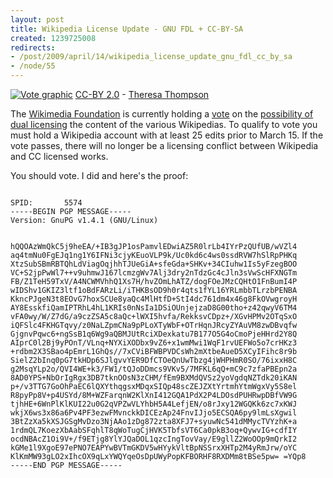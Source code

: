```yaml
--- 
layout: post
title: Wikipedia License Update - GNU FDL + CC-BY-SA
created: 1239725008
redirects:
- /post/2009/april/14/wikipedia_license_update_gnu_fdl_cc_by_sa
- /node/55
---
```

<a href="http://www.flickr.com/photos/theresasthompson/2999130055/"><img src="http://farm4.static.flickr.com/3034/2999130055_8697986e51.jpg" alt="Vote graphic" /></a>
<a href="http://creativecommons.org/licenses/by/2.0/deed.en">CC-BY 2.0</a> - <a href="http://www.flickr.com/photos/theresasthompson/">Theresa Thompson</a>

The <a href="http://wikimedia.org">Wikimedia Foundation</a> is currently holding a <a href="http://en.wikipedia.org/wiki/Special:SecurePoll/vote/1">vote</a> on the <a href="http://meta.wikimedia.org/wiki/Licensing_update">possibility of dual licensing</a> the content of the various Wikipedias. To qualify to vote you must hold a Wikipedia account with at least 25 edits prior to March 15. If the vote passes, there will no longer be a licensing conflict between Wikipedia and CC licensed works. 

You should vote. I did and here's the proof:

<code>
SPID:       5574
-----BEGIN PGP MESSAGE-----
Version: GnuPG v1.4.1 (GNU/Linux)

hQQOAzWmQkC5j9heEA/+IB3gJP1osPamvlEDwiAZ5R0lrLb4IYrPzQUfUB/wVZl4
aq4tmNu0FgEJq1ng1Y6IFNi3cjyKEuoVLP9k/Uc0kd6c4ws0ssdRVW7hSlRpPHKq
XtzSubSBmRBTQhLdViagOqjhhTJUeGiA+sfeGda+SHKv+34CIuhw1Is5yFzegBOO
VC+S2jpPwWl7++v9uhmwJ167lcmzgWv7Alj3dry2nTdzGc4cJln3sVwScHFXNGTm
FB/Z1TeH59TxV/A4NCWMVhhQ1Xs7H/hvZOmLhATZ/dogFOeJMzCQHtO1FnBumI4P
wIDShv1GKIZ3ltf1oBdFARzLi/iTHKBsOD9h0r4qts1fYL16YRLmbbTLrzbPENBA
KkncPJgeN3t8EOvG7hoxSCUe8yaQc4MlHtfD+StI4dc761dm4x46g8FkOVwgroyH
AY8EsskfiQamIPTRhL4hL1KRIs0nNsIa1DSiOUnjejzaD8G00tho+z42qwyV6TM4
vFA0wy/W/Z7dG/a9czZSA5c8aQc+lWXI5hvfa/RekksvCDpz+/XGvHPMv2OTqSxO
iQFSlc4FKHGTqvy/z0NaLZpmCNa9pPLoXTyWbF+OTrHqnJRcyZYAuVM8zwDBvqfw
GjgnvPqwc6+ngSsB1q6Wg9aQBMJUtRciXDexkatu7B177O5G4oCmoPjeHHrd2Y8Q
AIprC0l2Bj9yPOnT/VLnq+NYXiXODbx9vZ6+x1wmMwi1WqF1rvUEFWo5o7crHKz3
+rdbm2X3SBao4pEmrL1GhQs//7xCViBFWBPVDCsWh2mXtbeAueD5XCyIFihc8r9b
SielZ2bInq0pG7tkHDp6SJlgvvYER9DfCTOeQnUwTbzg4jWHPHmR0SO/76ixxH8C
g2MsqYLp2o/QVI4WE+k3/FW1/tQJoDDmcs9VKv5/7MFKL6qQ+mC9c7zfaPBEpn2a
8AD0YPS+NbOrIgRgx3DB7tknOOsN3zCHM/fEm9BXMdQVSz2yoVgdqNZTdk20iKAN
p+/v3TTG7GoOhPaEC6lQXYthqgsxMDqxSIQp48scZEJZXtYrtmhYtmWgxVy5S8el
R8pyPp8V+p4USYd/8M+WZFarqnW2KlXnI412GQA1PdX2P4LDOsdPUHRwpDBfVW9G
tjhHE+6WnPlKlKUI22u0G2qVPZwVLYhbH5A4LefjEN/o8rJxy12WGQKk6zc7xKWJ
wkjX6ws3x86a6Pv4PF3ezwFMvnckkDICEzAp24FnvIJjo5ECSQA6py9lmLsXgwil
3BtZzXa5kXSJGSgMvDzo3NjAAo1zDg872zta8XFJ7+syuwNc541dMMycTVYzhK+a
1rdmQL7KoezXbAabSFqhlT8qWoTugCjHVK5TbfsVT6Ca0pkB3oq+QywvIG+cdfIY
ocdNBAcZ1Oi9V+/f9ETjg8YlYJQaDOL1qzcIngTovVay/E9gllZ2WoOOp9mQrkI2
kGMe1l9XgoE97ePNO7EAPYwBVTmGKDV5wHYykVltBpNSSrxXHTp2M4yRmJrw/oYC
KlKmMW93gLO2xIhcOX9qLxYWQYqeOsDpUWyPopKFBORHF8RXDMm8tBSe5pw=
=YQp8
-----END PGP MESSAGE-----
</code>
